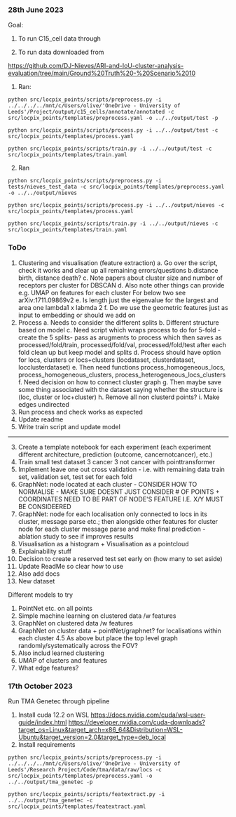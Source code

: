 ### 28th June 2023

Goal: 

1. To run C15_cell data through

2. To run data downloaded from 

https://github.com/DJ-Nieves/ARI-and-IoU-cluster-analysis-evaluation/tree/main/Ground%20Truth%20-%20Scenario%2010

1. Ran:

```
python src/locpix_points/scripts/preprocess.py -i ../../../../mnt/c/Users/olive/'OneDrive - University of Leeds'/Project/output/c15_cells/annotate/annotated -c src/locpix_points/templates/preprocess.yaml -o ../../output/test -p
```
```
python src/locpix_points/scripts/process.py -i ../../output/test -c src/locpix_points/templates/process.yaml
```
```
python src/locpix_points/scripts/train.py -i ../../output/test -c src/locpix_points/templates/train.yaml
```

2. Ran

```
python src/locpix_points/scripts/preprocess.py -i tests/nieves_test_data -c src/locpix_points/templates/preprocess.yaml -o ../../output/nieves
```
```
python src/locpix_points/scripts/process.py -i ../../output/nieves -c src/locpix_points/templates/process.yaml
```
```
python src/locpix_points/scripts/train.py -i ../../output/nieves -c src/locpix_points/templates/train.yaml
```

### ToDo

1. Clustering and visualisation (feature extraction)
    a. Go over the script, check it works and clear up all remaining errors/questions
    b.distance birth, distance death?
    c. Note papers about cluster size and number of receptors per cluster for DBSCAN
    d. Also note other things can provide e.g. UMAP on features for each cluster
    For below two see arXiv:1711.09869v2
    e. Is length just the eigenvalue for the largest and area one lambda1 x labmda 2
    f. Do we use the geometric features just as input to embedding or should we add on
2. Process
    a. Needs to consider the different splits
    b. Different structure based on model
    c. Need script which wraps process to do for 5-fold - create the 5 splits- pass as arugments to process which then saves as processed/fold/train, processed/fold/val, processed/fold/test after each fold clean up but keep model and splits
    d. Process should have option for locs, clusters or locs+clusters (locdataset, clusterdataset, locclusterdataset)
    e. Then need functions process_homogeneous_locs, process_homogeneous_clusters, process_heterogeneous_locs_clusters
    f. Need decision on how to connect cluster graph
    g. Then maybe save some thing associated with the dataset saying whether the structure is (loc, cluster or loc+cluster)
    h. Remove all non clusterd points?
    i. Make edges undirected
3. Run process and check works as expected
4. Update readme
5. Write train script and update model


--------------
3. Create a template notebook for each experiment (each experiment different architecture, prediction (outcome, cancernotcancer), etc.)
4. Train small test dataset 3 cancer 3 not cancer with pointtransformer
5. Implement leave one out cross validation - i.e. with remaining data train set, validation set, test set for each fold
6. GraphNet: node located at each cluster - CONSIDER HOW TO NORMALISE - MAKE SURE DOESNT JUST CONSIDER # OF POINTS + COORDINATES NEED TO BE PART OF NODE'S FEATURE I.E. X/Y MUST BE CONSIDEERED
7. GraphNet: node for each localisation only connected to locs in its cluster, message parse etc.; then alongside other features for cluster node for each cluster message parse and make final prediction - ablation study to see if improves results
8. Visualisation as a histogram + Visualisation as a pointcloud
9. Explainability stuff
10. Decision to create a reserved test set early on (how many to set aside)
11. Update ReadMe so clear how to use
12. Also add docs
13. New dataset

Different models to try

1. PointNet etc. on all points
2. Simple machine learning on clustered data /w features
3. GraphNet on clustered data /w features
4. GraphNet on cluster data + pointNet/graphnet? for localisations within each cluster
4.5 As above but place the top level graph randomly/systematically across the FOV?
5. Also includ learned clustering
6. UMAP of clusters and features
7. What edge features?

### 17th October 2023

Run TMA Genetec through pipeline

1. Install cuda 12.2 on WSL https://docs.nvidia.com/cuda/wsl-user-guide/index.html https://developer.nvidia.com/cuda-downloads?target_os=Linux&target_arch=x86_64&Distribution=WSL-Ubuntu&target_version=2.0&target_type=deb_local 
2. Install requirements 

```
python src/locpix_points/scripts/preprocess.py -i ../../../../mnt/c/Users/olive/'OneDrive - University of Leeds'/Research Project/Code/tma/data/raw/locs -c src/locpix_points/templates/preprocess.yaml -o ../../output/tma_genetec -p

python src/locpix_points/scripts/featextract.py -i ../../output/tma_genetec -c src/locpix_points/templates/featextract.yaml
```


